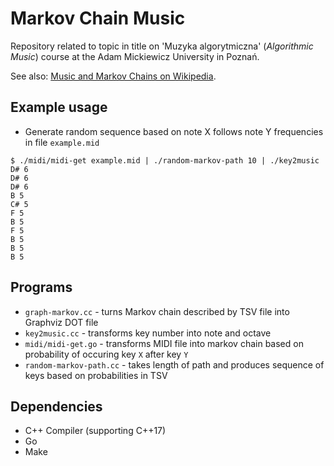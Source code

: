 # Markov Chain Music

Repository related to topic in title on 'Muzyka algorytmiczna' (_Algorithmic Music_) course at the Adam Mickiewicz University in Poznań.

See also: [Music and Markov Chains on Wikipedia](https://en.wikipedia.org/wiki/Markov_chain#Music).

## Example usage

- Generate random sequence based on note X follows note Y frequencies in file `example.mid`
```console
$ ./midi/midi-get example.mid | ./random-markov-path 10 | ./key2music
D# 6
D# 6
D# 6
B 5
C# 5
F 5
B 5
F 5
B 5
B 5
B 5
```

## Programs

- `graph-markov.cc` - turns Markov chain described by TSV file into Graphviz DOT file
- `key2music.cc` - transforms key number into note and octave
- `midi/midi-get.go` - transforms MIDI file into markov chain based on probability of occuring key `X` after key `Y`
- `random-markov-path.cc` - takes length of path and produces sequence of keys based on probabilities in TSV

## Dependencies

- C++ Compiler (supporting C++17)
- Go
- Make
